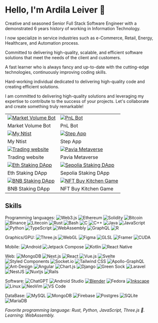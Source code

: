 # Hello, I'm Ardila Leiver :wave:
Creative and seasoned Senior Full Stack Software Engineer with a demonstrated 6 years history of working in Information Technology. 

I now specialize in service industries such as e-Commerce, Retail, Energy, Healthcare, and Automation process. 

Committed to delivering high-quality, scalable, and efficient software solutions that meet the needs of the client and customers. 

A fast learner who is always fancy and up-to-date with the cutting-edge technologies, continuously improving coding skills. 

Hard-working individual dedicated to delivering high-quality code and creating efficient solutions. 

I am committed to delivering high-quality solutions and leveraging my expertise to contribute to the success of your projects. Let's collaborate and create something truly remarkable!
<table>
  <tbody>
    <tr>
      <td>
        <a target="_blank" href="https://github.com/sj19940817/market-volume-sol-bot">
          <img alt="Market Volume Bot" src="./img/projects/market-volume.png" />
        </a>
      </td>
      <td>
        <a target="_blank" href="https://github.com/sj19940817/tg-pnl-bot">
          <img alt="PnL Bot" src="./img/projects/pnl.png" />
        </a>
      </td>
    </tr>
    <tr>
      <td>Market Volume Bot</td>
      <td>PnL Bot</td>
    </tr>
    <tr>
      <td>
        <a target="_blank" href="https://www.myntist.com/">
          <img alt="My Ntist" src="./img/projects/myntist.png" />
        </a>
      </td>
      <td>
        <a target="_blank" href="https://step.app/">
          <img alt="Step App" src="./img/projects/step.png" />
        </a>
      </td>
    </tr>
    <tr>
      <td>My Ntist</td>
      <td>Step App</td>
    </tr>
    <tr>
      <td>
        <a target="_blank" href="https://www.bti.live/trading/">
          <img alt="Trading website" src="./img/projects/trading.png" />
        </a>
      </td>
      <td>
        <a target="_blank" href="https://www.pavia.io/">
          <img alt="Pavia Metaverse" src="./img/projects/metaverse.png" />
        </a>
      </td>
    </tr>
    <tr>
      <td>Trading website</td>
      <td>Pavia Metaverse</td>
    </tr>
    <tr>
      <td>
        <a target="_blank" href="https://stake.0xscans.com/">
          <img alt="Eth Staking DApp" src="./img/projects/staking1.png" />
        </a>
      </td>
      <td>
        <a target="_blank" href="https://staking.partnerai.tech/">
          <img alt="Sepolia Staking DApp" src="./img/projects/staking2.png" />
        </a>
      </td>
    </tr>
    <tr>
      <td>Eth Staking DApp</td>
      <td>Sepolia Staking DApp</td>
    </tr>
    <tr>
      <td>
        <a target="_blank" href="https://main--condescending-galileo-22a5af.netlify.app/">
          <img alt="BNB Staking DApp" src="./img/projects/bnb-staking.png" />
        </a>
      </td>
      <td>
        <a target="_blank" href="https://game-nft-kitchen.vercel.app/">
          <img alt="NFT Buy Kitchen Game" src="./img/projects/nft-game.png" />
        </a>
      </td>
    </tr>
    <tr>
      <td>BNB Staking DApp</td>
      <td>NFT Buy Kitchen Game</td>
    </tr>
  </tbody>
</table>

## Skills

Programming languages:
![Web3.js](https://img.shields.io/badge/web3.js-F16822?style=for-the-badge&logo=web3.js&logoColor=white)
![Ethereum](https://img.shields.io/badge/Ethereum-3C3C3D?style=for-the-badge&logo=Ethereum&logoColor=white)
![Solidity](https://img.shields.io/badge/Solidity-%23363636.svg?style=for-the-badge&logo=solidity&logoColor=white)
![Bitcoin](https://img.shields.io/badge/Bitcoin-000?style=for-the-badge&logo=bitcoin&logoColor=white)
![Binance](https://img.shields.io/badge/Binance-FCD535?style=for-the-badge&logo=binance&logoColor=white)
![Litecoin](https://img.shields.io/badge/Litecoin-A6A9AA?style=for-the-badge&logo=Litecoin&logoColor=white)
![Rust](https://img.shields.io/badge/Rust-000000?logo=rust&logoColor=white&style=for-the-badge)
![Bash](https://img.shields.io/badge/Bash-4EAA25?logo=gnubash&logoColor=white&style=for-the-badge)
![C](https://img.shields.io/badge/C-A8B9CC?logo=c&logoColor=white&style=for-the-badge)
![C++](https://img.shields.io/badge/C++-00599C?logo=cplusplus&logoColor=white&style=for-the-badge)
![Java](https://img.shields.io/badge/Java-F8981D?logo=java&logoColor=white&style=for-the-badge)
![JavaScript](https://img.shields.io/badge/JavaScript-F7DF1E?logo=javascript&logoColor=black&style=for-the-badge)
![Python](https://img.shields.io/badge/Python-3776AB?logo=python&logoColor=white&style=for-the-badge)
![TypeScript](https://img.shields.io/badge/TypeScript-3178C6?logo=typescript&logoColor=white&style=for-the-badge)
![WebAssembly](https://img.shields.io/badge/WebAssembly-654FF0?logo=webassembly&logoColor=white&style=for-the-badge)
![GraphQL](https://img.shields.io/badge/-GraphQL-E10098?style=for-the-badge&logo=graphql&logoColor=white)
![R](https://img.shields.io/badge/r-%23276DC3.svg?style=for-the-badge&logo=r&logoColor=white)

Graphics/GPU:
![Three.js](https://img.shields.io/badge/Three.js-000000?logo=Three.js&logoColor=white&style=for-the-badge)
![WebGL](https://img.shields.io/badge/WebGL-990000?logo=webgl&logoColor=white&style=for-the-badge)
![Figma](https://img.shields.io/badge/figma-%23F24E1E.svg?style=for-the-badge&logo=figma&logoColor=white)
![GLSL](https://img.shields.io/badge/GLSL-5586A4?logo=opengl&logoColor=white&style=for-the-badge)
![Framer](https://img.shields.io/badge/Framer-black?style=for-the-badge&logo=framer&logoColor=blue)
![CUDA](https://img.shields.io/badge/CUDA-76B900?logo=nvidia&logoColor=white&style=for-the-badge)

Mobile:
![Android](https://img.shields.io/badge/Android-3DDC84?logo=android&logoColor=white&style=for-the-badge)
![Jetpack Compose](https://img.shields.io/badge/Jetpack%20Compose-4285F4?logo=jetpackcompose&logoColor=white&style=for-the-badge)
![Kotlin](https://img.shields.io/badge/Kotlin-7F52FF?logo=kotlin&logoColor=white&style=for-the-badge)
![React Native](https://img.shields.io/badge/react_native-%2320232a.svg?style=for-the-badge&logo=react&logoColor=%2361DAFB)

Web:
![MongoDB](https://img.shields.io/badge/MongoDB-47A248?logo=mongodb&logoColor=white&style=for-the-badge)
![Next.js](https://img.shields.io/badge/Next.js-000000?logo=next.js&logoColor=white&style=for-the-badge)
![React](https://img.shields.io/badge/React-61DAFB?logo=react&logoColor=black&style=for-the-badge)
![Vue.js](https://img.shields.io/badge/vuejs-%2335495e.svg?style=for-the-badge&logo=vuedotjs&logoColor=%234FC08D)
![Svelte](https://img.shields.io/badge/svelte-%23f1413d.svg?style=for-the-badge&logo=svelte&logoColor=white)
![Styled Components](https://img.shields.io/badge/styled--components-DB7093?style=for-the-badge&logo=styled-components&logoColor=white)
![Socket.io](https://img.shields.io/badge/Socket.io-black?style=for-the-badge&logo=socket.io&badgeColor=010101)
![Tailwind CSS](https://img.shields.io/badge/Tailwind_CSS-06B6D4?logo=tailwindcss&logoColor=white&style=for-the-badge)
![Apollo-GraphQL](https://img.shields.io/badge/-ApolloGraphQL-311C87?style=for-the-badge&logo=apollo-graphql)
![Ant-Design](https://img.shields.io/badge/-AntDesign-%230170FE?style=for-the-badge&logo=ant-design&logoColor=white)
![Angular](https://img.shields.io/badge/angular-%23DD0031.svg?style=for-the-badge&logo=angular&logoColor=white)
![Chart.js](https://img.shields.io/badge/chart.js-F5788D.svg?style=for-the-badge&logo=chart.js&logoColor=white)
![Django](https://img.shields.io/badge/django-%23092E20.svg?style=for-the-badge&logo=django&logoColor=white)
![Green Sock](https://img.shields.io/badge/green%20sock-88CE02?style=for-the-badge&logo=greensock&logoColor=white)
![Laravel](https://img.shields.io/badge/laravel-%23FF2D20.svg?style=for-the-badge&logo=laravel&logoColor=white)
![NestJS](https://img.shields.io/badge/nestjs-%23E0234E.svg?style=for-the-badge&logo=nestjs&logoColor=white)
![Nuxtjs](https://img.shields.io/badge/Nuxt-002E3B?style=for-the-badge&logo=nuxtdotjs&logoColor=#00DC82)
![Rails](https://img.shields.io/badge/rails-%23CC0000.svg?style=for-the-badge&logo=ruby-on-rails&logoColor=white)

Software:
![ChatGPT](https://img.shields.io/badge/chatGPT-74aa9c?style=for-the-badge&logo=openai&logoColor=white)
![Android Studio](https://img.shields.io/badge/Android%20Studio-3DDC84?logo=androidstudio&logoColor=white&style=for-the-badge)
[![Blender](https://img.shields.io/badge/Blender-F5792A?logo=blender&logoColor=white&style=for-the-badge)](https://blender.org)
![Fedora](https://img.shields.io/badge/Fedora-51A2DA?logo=fedora&logoColor=white&style=for-the-badge)
[![Inkscape](https://img.shields.io/badge/Inkscape-000000?logo=inkscape&logoColor=white&style=for-the-badge)](https://inkscape.org)
![Linux](https://img.shields.io/badge/Linux-FCC624?logo=Linux&logoColor=black&style=for-the-badge)
![NeoVim](https://img.shields.io/badge/NeoVim-57A143?logo=neovim&logoColor=white&style=for-the-badge)
![VS Code](https://img.shields.io/badge/VSCode-007ACC?logo=visualstudiocode&logoColor=white&style=for-the-badge)

DataBase:
![MySQL](https://img.shields.io/badge/mysql-4479A1.svg?style=for-the-badge&logo=mysql&logoColor=white)
![MongoDB](https://img.shields.io/badge/MongoDB-%234ea94b.svg?style=for-the-badge&logo=mongodb&logoColor=white)
![Firebase](https://img.shields.io/badge/firebase-a08021?style=for-the-badge&logo=firebase&logoColor=ffcd34)
![Postgres](https://img.shields.io/badge/postgres-%23316192.svg?style=for-the-badge&logo=postgresql&logoColor=white)
![SQLite](https://img.shields.io/badge/sqlite-%2307405e.svg?style=for-the-badge&logo=sqlite&logoColor=white)
![MariaDB](https://img.shields.io/badge/MariaDB-003545?style=for-the-badge&logo=mariadb&logoColor=white)

_Favorite programming language: Rust, Python, JavaScript, Three.js :crab:._  
_Learning: WebAssembly._  

